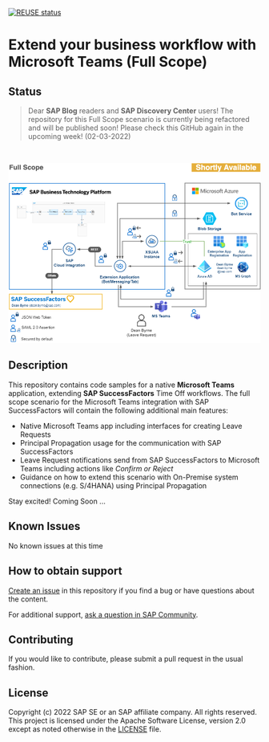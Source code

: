 [![REUSE status](https://api.reuse.software/badge/github.com/SAP-samples/btp-extend-workflow-cai-msteams)](https://api.reuse.software/info/github.com/SAP-samples/btp-extend-workflow-cai-msteams)

# Extend your business workflow with Microsoft Teams (Full Scope)

## Status
> Dear **SAP Blog** readers and **SAP Discovery Center** users! The repository for this Full Scope scenario is currently being refactored and will be published soon! Please check this GitHub again in the upcoming week! (02-03-2022)

<br>

![Solution Architecture](./images/Full%20Scope.png)

## Description

This repository contains code samples for a native **Microsoft Teams** application, extending **SAP SuccessFactors** Time Off workflows. The full scope scenario for the Microsoft Teams integration with SAP SuccessFactors will contain the following additional main features:

- Native Microsoft Teams app including interfaces for creating Leave Requests
- Principal Propagation usage for the communication with SAP SuccessFactors
- Leave Request notifications send from SAP SuccessFactors to Microsoft Teams including actions like *Confirm or Reject*
- Guidance on how to extend this scenario with On-Premise system connections (e.g. S/4HANA) using Principal Propagation

Stay excited! Coming Soon ...
## Known Issues

No known issues at this time
## How to obtain support

[Create an issue](https://github.com/SAP-samples/btp-extend-workflow-cai-msteams/issues) in this repository if you find a bug or have questions about the content.
 
For additional support, [ask a question in SAP Community](https://answers.sap.com/questions/ask.html).

## Contributing

If you would like to contribute, please submit a pull request in the usual fashion.

## License
Copyright (c) 2022 SAP SE or an SAP affiliate company. All rights reserved. This project is licensed under the Apache Software License, version 2.0 except as noted otherwise in the [LICENSE](LICENSES/Apache-2.0.txt) file.
